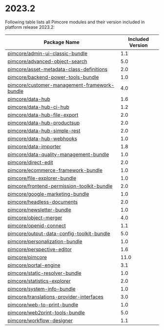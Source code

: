 # 2023.2

Following table lists all Pimcore modules and their version included in platform release 2023.2:

| Package Name                                                                              | Included Version |
|-------------------------------------------------------------------------------------------|------------------|
| [pimcore/admin-ui-classic-bundle](https://github.com/pimcore/admin-ui-classic-bundle) | 1.1              |
| [pimcore/advanced-object-search](https://github.com/pimcore/advanced-object-search) | 5.0              |
| [pimcore/asset-metadata-class-definitions](https://github.com/pimcore/asset-metadata-class-definitions) | 2.0              | 
| [pimcore/backend-power-tools-bundle](https://github.com/pimcore/backend-power-tools-bundle) | 1.0              |
| [pimcore/customer-management-framework-bundle](https://github.com/pimcore/customer-data-framework) | 4.0              | 
| [pimcore/data-hub](https://github.com/pimcore/data-hub) | 1.6              | 
| [pimcore/data-hub-ci-hub](https://github.com/pimcore/data-hub-ci-hub) | 1.2              | 
| [pimcore/data-hub-file-export](https://github.com/pimcore/data-hub-file-export) | 2.0              | 
| [pimcore/data-hub-productsup](https://github.com/pimcore/data-hub-productsup) | 2.0              | 
| [pimcore/data-hub-simple-rest](https://github.com/pimcore/data-hub-simple-rest) | 2.0              | 
| [pimcore/data-hub-webhooks](https://github.com/pimcore/data-hub-webhooks) | 1.0              |
| [pimcore/data-importer](https://github.com/pimcore/data-importer) | 1.8              | 
| [pimcore/data-quality-management-bundle](https://github.com/pimcore/data-quality-management-bundle) | 1.0              |
| [pimcore/direct-edit](https://github.com/pimcore/direct-edit) | 2.0              | 
| [pimcore/ecommerce-framework-bundle](https://github.com/pimcore/ecommerce-framework-bundle) | 1.0              |
| [pimcore/file-explorer-bundle](https://github.com/pimcore/file-explorer-bundle) | 1.0              |
| [pimcore/frontend-permission-toolkit-bundle](https://github.com/pimcore/frontend-permission-toolkit) | 2.0              | 
| [pimcore/google-marketing-bundle](https://github.com/pimcore/google-marketing-bundle)     | 1.0              |
| [pimcore/headless-documents](https://github.com/pimcore/headless-documents) | 2.0              | 
| [pimcore/newsletter-bundle](https://github.com/pimcore/newsletter-bundle)                 | 1.0              |
| [pimcore/object-merger](https://github.com/pimcore/object-merger) | 4.0              | 
| [pimcore/openid-connect](https://github.com/pimcore/openid-connect) | 1.1              | 
| [pimcore/output-data-config-toolkit-bundle](https://github.com/pimcore/output-data-config-toolkit) | 5.0              |
| [pimcore/personalization-bundle](https://github.com/pimcore/personalization-bundle) | 1.0              |
| [pimcore/perspective-editor](https://github.com/pimcore/perspective-editor) | 1.6              | 
| [pimcore/pimcore](https://github.com/pimcore/pimcore)                                     | 11.0             |
| [pimcore/portal-engine](https://github.com/pimcore/portal-engine) | 3.1              | 
| [pimcore/static-resolver-bundle](https://github.com/pimcore/static-resolver-bundle) | 1.0              |
| [pimcore/statistics-explorer](https://github.com/pimcore/statistics-explorer) | 2.0              | 
| [pimcore/system-info-bundle](https://github.com/pimcore/system-info-bundle) | 1.0              |
| [pimcore/translations-provider-interfaces](https://github.com/pimcore/translations-provider-interfaces) | 3.0              |
| [pimcore/web-to-print-bundle](https://github.com/pimcore/web-to-print-bundle)             | 1.0              |
| [pimcore/web2print-tools-bundle](https://github.com/pimcore/web2print-tools) | 5.0              |
| [pimcore/workflow-designer](https://github.com/pimcore/workflow-designer) | 1.1              | 
